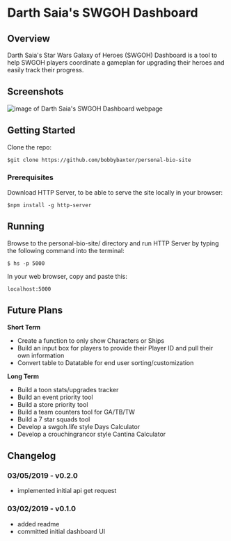 # Darth Saia's SWGOH Dashboard
## Overview
Darth Saia's Star Wars Galaxy of Heroes (SWGOH) Dashboard is a tool to help SWGOH players coordinate a gameplan for upgrading their heroes and easily track their progress.

## Screenshots
![image of Darth Saia's SWGOH Dashboard webpage]()

## Getting Started
Clone the repo:
```
$git clone https://github.com/bobbybaxter/personal-bio-site
```

### Prerequisites
Download HTTP Server, to be able to serve the site locally in your browser:
```
$npm install -g http-server
```

## Running
Browse to the personal-bio-site/ directory and run HTTP Server by typing the following command into the terminal:
```
$ hs -p 5000
```

In your web browser, copy and paste this:

 `localhost:5000`

## Future Plans
**Short Term**
- Create a function to only show Characters or Ships
- Build an input box for players to provide their Player ID and pull their own information
- Convert table to Datatable for end user sorting/customization

**Long Term**
- Build a toon stats/upgrades tracker
- Build an event priority tool
- Build a store priority tool
- Build a team counters tool for GA/TB/TW
- Build a 7 star squads tool
- Develop a swgoh.life style Days Calculator
- Develop a crouchingrancor style Cantina Calculator

## Changelog
### 03/05/2019 - v0.2.0
- implemented initial api get request

### 03/02/2019 - v0.1.0
- added readme
- committed initial dashboard UI